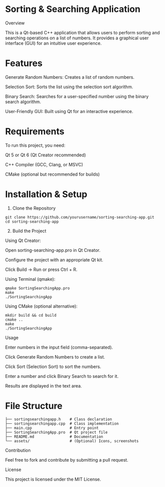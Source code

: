 # Sorting & Searching Application

Overview

This is a Qt-based C++ application that allows users to perform sorting and searching operations on a list of numbers. It provides a graphical user interface (GUI) for an intuitive user experience.

# Features

Generate Random Numbers: Creates a list of random numbers.

Selection Sort: Sorts the list using the selection sort algorithm.

Binary Search: Searches for a user-specified number using the binary search algorithm.

User-Friendly GUI: Built using Qt for an interactive experience.

# Requirements

To run this project, you need:

Qt 5 or Qt 6 (Qt Creator recommended)

C++ Compiler (GCC, Clang, or MSVC)

CMake (optional but recommended for builds)

# Installation & Setup

1. Clone the Repository
```
git clone https://github.com/yourusername/sorting-searching-app.git
cd sorting-searching-app
```
2. Build the Project

Using Qt Creator:

Open sorting-searching-app.pro in Qt Creator.

Configure the project with an appropriate Qt kit.

Click Build → Run or press Ctrl + R.

Using Terminal (qmake):
```
qmake SortingSearchingApp.pro
make
./SortingSearchingApp
```
Using CMake (optional alternative):
```
mkdir build && cd build
cmake ..
make
./SortingSearchingApp
```
Usage

Enter numbers in the input field (comma-separated).

Click Generate Random Numbers to create a list.

Click Sort (Selection Sort) to sort the numbers.

Enter a number and click Binary Search to search for it.

Results are displayed in the text area.

# File Structure
```
├── sortingsearchingapp.h    # Class declaration
├── sortingsearchingapp.cpp  # Class implementation
├── main.cpp                 # Entry point
├── SortingSearchingApp.pro  # Qt project file
├── README.md                # Documentation
└── assets/                  # (Optional) Icons, screenshots
```
Contribution

Feel free to fork and contribute by submitting a pull request.

License

This project is licensed under the MIT License.

